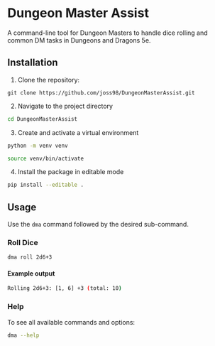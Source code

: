# Dungeon Master Assist

A command-line tool for Dungeon Masters to handle dice rolling and common DM tasks in Dungeons and Dragons 5e.

## Installation

1. Clone the repository:

```shell
git clone https://github.com/joss98/DungeonMasterAssist.git
```

2. Navigate to the project directory

```bash
cd DungeonMasterAssist
```

3. Create and activate a virtual environment

```bash
python -m venv venv

source venv/bin/activate
```

4. Install the package in editable mode
```bash
pip install --editable .
```

## Usage

Use the ```dma``` command followed by the desired sub-command.

### Roll Dice
```bash
dma roll 2d6+3
```

#### Example output
```bash
Rolling 2d6+3: [1, 6] +3 (total: 10)
```

### Help

To see all available commands and options:
```bash
dma --help
```